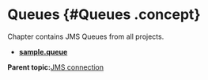 # Queues {#Queues .concept}

Chapter contains JMS Queues from all projects.

-   **[sample.queue](../../../crossref/dest/msgs/dest_Id23.md)**  


**Parent topic:**[JMS connection](../../../crossref/dest/msgs/Group_Id31.md)

